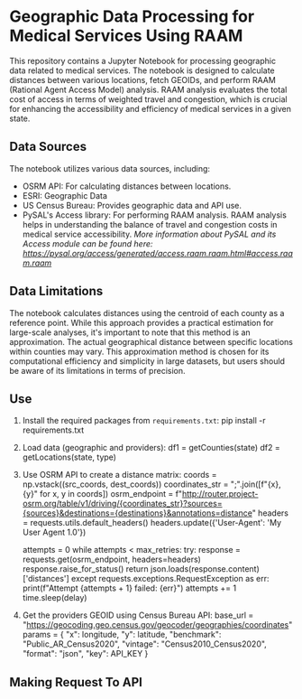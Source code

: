 # Geographic Data Processing for Medical Services Using RAAM

This repository contains a Jupyter Notebook for processing geographic data related to medical services. The notebook is designed to calculate distances between various locations, fetch GEOIDs, and perform RAAM (Rational Agent Access Model) analysis. RAAM analysis evaluates the total cost of access in terms of weighted travel and congestion, which is crucial for enhancing the accessibility and efficiency of medical services in a given state.

## Data Sources

The notebook utilizes various data sources, including:

- OSRM API: For calculating distances between locations.
- ESRI: Geographic Data
- US Census Bureau: Provides geographic data and API use.
- PySAL's Access library: For performing RAAM analysis. RAAM analysis helps in understanding the balance of travel and congestion costs in medical service accessibility. *More information about PySAL and its Access module can be found here: https://pysal.org/access/generated/access.raam.raam.html#access.raam.raam*


## Data Limitations

The notebook calculates distances using the centroid of each county as a reference point. While this approach provides a practical estimation for large-scale analyses, it's important to note that this method is an approximation. The actual geographical distance between specific locations within counties may vary. This approximation method is chosen for its computational efficiency and simplicity in large datasets, but users should be aware of its limitations in terms of precision.

## Use
1. Install the required packages from `requirements.txt`:
    pip install -r requirements.txt
2. Load data (geographic and providers):
    df1 = getCounties(state)
    df2 = getLocations(state, type)
    
3. Use OSRM API to create a distance matrix:
    coords = np.vstack((src_coords, dest_coords))
    coordinates_str = ";".join([f"{x},{y}" for x, y in coords])
    osrm_endpoint = f"http://router.project-osrm.org/table/v1/driving/{coordinates_str}?sources={sources}&destinations={destinations}&annotations=distance"
    headers = requests.utils.default_headers()
    headers.update({'User-Agent': 'My User Agent 1.0'})

    attempts = 0
    while attempts < max_retries:
        try:
            response = requests.get(osrm_endpoint, headers=headers)
            response.raise_for_status()
            return json.loads(response.content)['distances']
        except requests.exceptions.RequestException as err:
            print(f"Attempt {attempts + 1} failed: {err}")
            attempts += 1
            time.sleep(delay)

4. Get the providers GEOID using Census Bureau API: 
    base_url = "https://geocoding.geo.census.gov/geocoder/geographies/coordinates"
    params = {
        "x": longitude,
        "y": latitude,
        "benchmark": "Public_AR_Census2020",
        "vintage": "Census2010_Census2020",
        "format": "json",
        "key": API_KEY
    }
## Making Request To API
